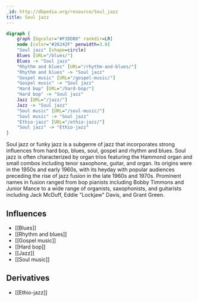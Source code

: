 ```yaml
---
_id: http://dbpedia.org/resource/Soul_jazz
title: Soul jazz
---
```


```dot
digraph {
	graph [bgcolor="#F3DDB8" rankdir=LR]
	node [color="#26242F" penwidth=3.0]
	"Soul jazz" [shape=circle]
	Blues [URL="/blues/"]
	Blues -> "Soul jazz"
	"Rhythm and blues" [URL="/rhythm-and-blues/"]
	"Rhythm and blues" -> "Soul jazz"
	"Gospel music" [URL="/gospel-music/"]
	"Gospel music" -> "Soul jazz"
	"Hard bop" [URL="/hard-bop/"]
	"Hard bop" -> "Soul jazz"
	Jazz [URL="/jazz/"]
	Jazz -> "Soul jazz"
	"Soul music" [URL="/soul-music/"]
	"Soul music" -> "Soul jazz"
	"Ethio-jazz" [URL="/ethio-jazz/"]
	"Soul jazz" -> "Ethio-jazz"
}
```

Soul jazz or funky jazz is a subgenre of jazz that incorporates strong influences from hard bop, blues, soul, gospel and rhythm and blues. Soul jazz is often characterized by organ trios featuring the Hammond organ and small combos including tenor saxophone, guitar, and organ. Its origins were in the 1950s and early 1960s, with its heyday with popular audiences preceding the rise of jazz fusion in the late 1960s and 1970s. Prominent names in fusion ranged from bop pianists including Bobby Timmons and Junior Mance to a wide range of organists, saxophonists, and guitarists including Jack McDuff, Eddie "Lockjaw" Davis, and Grant Green.

## Influences

- [[Blues]]
- [[Rhythm and blues]]
- [[Gospel music]]
- [[Hard bop]]
- [[Jazz]]
- [[Soul music]]

## Derivatives

- [[Ethio-jazz]]

